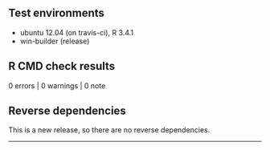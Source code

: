 ## Test environments
* ubuntu 12.04 (on travis-ci), R 3.4.1
* win-builder (release)

## R CMD check results

0 errors | 0 warnings | 0 note

## Reverse dependencies

This is a new release, so there are no reverse dependencies.

---
